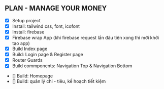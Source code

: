 ## PLAN - MANAGE YOUR MONEY
- [x] Setup project
- [x] Install: tailwind css, font, icofont
- [x] Install: firebase
- [x] Firebase wrap App (khi firebase request lần đâu tiên xong thì mới khởi tạo app)
- [x] Build Index page
- [x] Build: Login page & Register page
- [x] Router Guards
- [x] Build commponents: Navigation Top & Navigation Bottom
- [] Build: Homepage
- [] Build: quản lý chi - tiêu, kế hoạch tiết kiệm